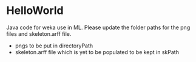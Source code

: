 # HelloWorld
Java code for weka use in ML.
Please update the folder paths for the png files and skeleton.arff file.
- pngs to be put in directoryPath
- skeleton.arff file which is yet to be populated to be kept in skPath
